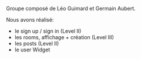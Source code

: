 Groupe composé de Léo Guimard et Germain Aubert.

Nous avons réalisé:
- le sign up / sign in (Level II)
- les rooms, affichage + création (Level III)
- les posts (Level II)
- le user Widget
